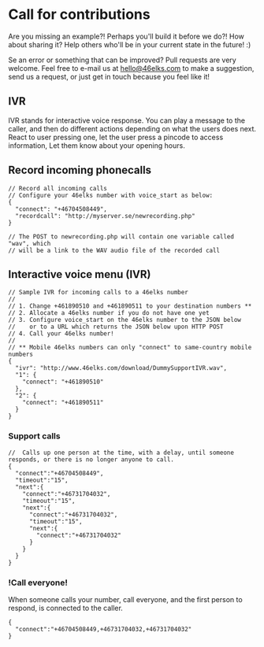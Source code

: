 # Call for contributions

Are you missing an example?! Perhaps you'll build it before we do?! How about sharing it?
Help others who'll be in your current state in the future! :)

Se an error or something that can be improved? Pull requests are very welcome. Feel free to e-mail us at hello@46elks.com to make a suggestion, send us a request, or just get in touch because you feel like it!

## IVR
IVR stands for interactive voice response. You can play a message to the caller, and then do different actions depending on what the users does next. React to user pressing one, let the user press a pincode to access information, Let them know about your opening hours.

## Record incoming phonecalls
```
// Record all incoming calls
// Configure your 46elks number with voice_start as below:
{
  "connect": "+46704508449",
  "recordcall": "http://myserver.se/newrecording.php"
}

// The POST to newrecording.php will contain one variable called "wav", which
// will be a link to the WAV audio file of the recorded call
```

## Interactive voice menu (IVR)
```
// Sample IVR for incoming calls to a 46elks number
//
// 1. Change +461890510 and +461890511 to your destination numbers **
// 2. Allocate a 46elks number if you do not have one yet
// 3. Configure voice_start on the 46elks number to the JSON below
//    or to a URL which returns the JSON below upon HTTP POST
// 4. Call your 46elks number!
//
// ** Mobile 46elks numbers can only "connect" to same-country mobile numbers
{
  "ivr": "http://www.46elks.com/download/DummySupportIVR.wav",
  "1": {
    "connect": "+461890510"
  },
  "2": {
    "connect": "+461890511"
  }
}
```


### Support calls
```
//  Calls up one person at the time, with a delay, until someone responds, or there is no longer anyone to call.
{
  "connect":"+46704508449",
  "timeout":"15",
  "next":{
    "connect":"+46731704032",
    "timeout":"15",
    "next":{
      "connect":"+46731704032",
      "timeout":"15",
      "next":{
        "connect":"+46731704032"
      }
    }
  }
}
```


### !Call everyone!

When someone calls your number, call everyone, and the first person to respond, is connected to the caller.
```
{
  "connect":"+46704508449,+46731704032,+46731704032"
}
```
